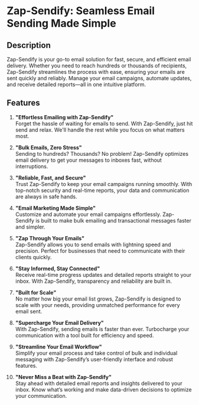 # Zap-Sendify: Seamless Email Sending Made Simple

## Description

Zap-Sendify is your go-to email solution for fast, secure, and efficient email delivery. Whether you need to reach hundreds or thousands of recipients, Zap-Sendify streamlines the process with ease, ensuring your emails are sent quickly and reliably. Manage your email campaigns, automate updates, and receive detailed reports—all in one intuitive platform.

## Features

1. **"Effortless Emailing with Zap-Sendify"**  
   Forget the hassle of waiting for emails to send. With Zap-Sendify, just hit send and relax. We'll handle the rest while you focus on what matters most.

2. **"Bulk Emails, Zero Stress"**  
   Sending to hundreds? Thousands? No problem! Zap-Sendify optimizes email delivery to get your messages to inboxes fast, without interruptions.

3. **"Reliable, Fast, and Secure"**  
   Trust Zap-Sendify to keep your email campaigns running smoothly. With top-notch security and real-time reports, your data and communication are always in safe hands.

4. **"Email Marketing Made Simple"**  
   Customize and automate your email campaigns effortlessly. Zap-Sendify is built to make bulk emailing and transactional messages faster and simpler.

5. **"Zap Through Your Emails"**  
   Zap-Sendify allows you to send emails with lightning speed and precision. Perfect for businesses that need to communicate with their clients quickly.

6. **"Stay Informed, Stay Connected"**  
   Receive real-time progress updates and detailed reports straight to your inbox. With Zap-Sendify, transparency and reliability are built in.

7. **"Built for Scale"**  
   No matter how big your email list grows, Zap-Sendify is designed to scale with your needs, providing unmatched performance for every email sent.

8. **"Supercharge Your Email Delivery"**  
   With Zap-Sendify, sending emails is faster than ever. Turbocharge your communication with a tool built for efficiency and speed.

9. **"Streamline Your Email Workflow"**  
   Simplify your email process and take control of bulk and individual messaging with Zap-Sendify’s user-friendly interface and robust features.

10. **"Never Miss a Beat with Zap-Sendify"**  
    Stay ahead with detailed email reports and insights delivered to your inbox. Know what’s working and make data-driven decisions to optimize your communication.

